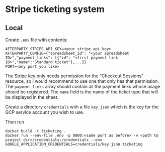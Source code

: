 # Stripe ticketing system
## Local
Create `.env` file with contents:
```
AFTERPARTY_STRIPE_API_KEY=<your stripe api key>
AFTERPARTY_CONFIG={"spreadsheet_id": "<your spreadsheet ID>","payment_links": [{"id": "<first payment link ID>","name":"Standard ticket"},...]}
PORT=<any port you like>
```
The Stripe key only needs permission for the "Checkout Sessions" resource, so I would recommend to use one that only has that permission.
The `payment_links` array should contain all the payment links whose usage should be registered.
The `name` field is the name of the ticket type that will be displayed in the sheet.

Create a directory `credentials` with a file `key.json` which is the key for the GCP service account you wish to use.

Then run
```
docker build -t ticketing .
docker run --env-file .env -p 8000:<same port as before> -v <path to project dir>/credentials:/credentials --env GOOGLE_APPLICATION_CREDENTIALS=credentials/key.json ticketing
```
